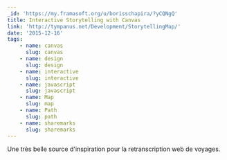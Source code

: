 ```yaml
---
_id: 'https://my.framasoft.org/u/borisschapira/?yCQNgQ'
title: Interactive Storytelling with Canvas
link: 'http://tympanus.net/Development/StorytellingMap/'
date: '2015-12-16'
tags:
    - name: canvas
      slug: canvas
    - name: design
      slug: design
    - name: interactive
      slug: interactive
    - name: javascript
      slug: javascript
    - name: Map
      slug: map
    - name: Path
      slug: path
    - name: sharemarks
      slug: sharemarks
---
```


<div class="markdown"><p>Une très belle source d'inspiration pour la retranscription web de voyages.
</p></div>
